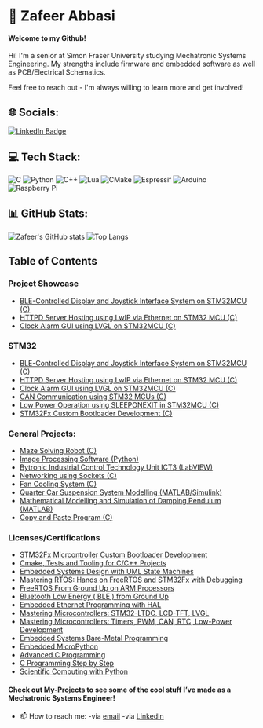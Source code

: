 # 💫 Zafeer Abbasi
#### Welcome to my Github!
Hi! I'm a senior at Simon Fraser University studying Mechatronic Systems Engineering. My strengths include firmware and embedded software as well as PCB/Electrical Schematics.

Feel free to reach out - I'm always willing to learn more and get involved!

## 🌐 Socials:
<div id="badges">
  <a href="https://www.linkedin.com/in/zafeerabbasi/">
    <img src="https://img.shields.io/badge/LinkedIn-blue?style=for-the-badge&logo=linkedin&logoColor=white" alt="LinkedIn Badge"/>
  </a>
</div>

## 💻 Tech Stack:
![C](https://img.shields.io/badge/c-%2300599C.svg?style=for-the-badge&logo=c&logoColor=white)
![Python](https://img.shields.io/badge/python-3670A0?style=for-the-badge&logo=python&logoColor=ffdd54)
![C++](https://img.shields.io/badge/c++-%2300599C.svg?style=for-the-badge&logo=c%2B%2B&logoColor=white)
![Lua](https://img.shields.io/badge/lua-%232C2D72.svg?style=for-the-badge&logo=lua&logoColor=white)
![CMake](https://img.shields.io/badge/CMake-%23008FBA.svg?style=for-the-badge&logo=cmake&logoColor=white)
![Espressif](https://img.shields.io/badge/espressif-E7352C.svg?style=for-the-badge&logo=espressif&logoColor=white)
![Arduino](https://img.shields.io/badge/-Arduino-00979D?style=for-the-badge&logo=Arduino&logoColor=white)
![Raspberry Pi](https://img.shields.io/badge/-RaspberryPi-C51A4A?style=for-the-badge&logo=Raspberry-Pi)


## 📊 GitHub Stats:
![Zafeer's GitHub stats](https://github-readme-stats.vercel.app/api?username=zafeerabbasi&theme=tokyonight)
![Top Langs](https://github-readme-stats.vercel.app/api/top-langs/?username=zafeerabbasi&layout=compact&theme=tokyonight)


## Table of Contents
### Project Showcase
- [BLE-Controlled Display and Joystick Interface System on STM32MCU (C)](https://github.com/ZafeerAbbasi/My_Projects/tree/main/STM32_Projects/BLE_Display_Joystick_Interface_C)
- [HTTPD Server Hosting using LwIP via Ethernet on STM32 MCU (C)](https://github.com/ZafeerAbbasi/My_Projects/tree/main/STM32_Projects/HTML_Web_Injection_LwIP_C)
- [Clock Alarm GUI using LVGL on STM32MCU (C)](https://github.com/ZafeerAbbasi/My_Projects/tree/main/STM32_Projects/Clock_Alarm_GUI_using_LVGL_C)

### STM32  
- [BLE-Controlled Display and Joystick Interface System on STM32MCU (C)](https://github.com/ZafeerAbbasi/My_Projects/tree/main/STM32_Projects/BLE_Display_Joystick_Interface_C)
- [HTTPD Server Hosting using LwIP via Ethernet on STM32 MCU (C)](https://github.com/ZafeerAbbasi/My_Projects/tree/main/STM32_Projects/HTML_Web_Injection_LwIP_C)
- [Clock Alarm GUI using LVGL on STM32MCU (C)](https://github.com/ZafeerAbbasi/My_Projects/tree/main/STM32_Projects/Clock_Alarm_GUI_using_LVGL_C)
- [CAN Communication using STM32 MCUs (C)](https://github.com/ZafeerAbbasi/My-Projects/tree/main/CAN_Communication_C)
- [Low Power Operation using SLEEPONEXIT in STM32MCU (C)](https://github.com/ZafeerAbbasi/My_Projects/tree/main/STM32_Projects/LowPowerMode_SLEEPONEXIT_C)
- [STM32Fx Custom Bootloader Development (C)](https://github.com/ZafeerAbbasi/Zafeer_STMFxCustomBootloader/tree/main)

### General Projects:
- [Maze Solving Robot (C)](https://github.com/ZafeerAbbasi/My-Projects/tree/main/Maze_Solving_Robot_C)
- [Image Processing Software (Python)](https://github.com/ZafeerAbbasi/My-Projects/tree/main/Image_Processing_Software_Python)
- [Bytronic Industrial Control Technology Unit ICT3 (LabVIEW)](https://github.com/ZafeerAbbasi/My-Projects/tree/main/Bytronic_Industrial_Control_Technology_Unit_ICT3_LabVIEW)
- [Networking using Sockets (C)](https://github.com/ZafeerAbbasi/My-Projects/tree/main/Network_Socket_Communication_C)
- [Fan Cooling System (C)](https://github.com/ZafeerAbbasi/My-Projects/tree/main/Fan_Cooling_System_C)
- [Quarter Car Suspension System Modelling (MATLAB/Simulink)](https://github.com/ZafeerAbbasi/My-Projects/tree/main/Quarter_Car_Suspension_System_Modelling_MATLAB_SIMULINK)
- [Mathematical Modelling and Simulation of Damping Pendulum (MATLAB)](https://github.com/ZafeerAbbasi/My-Projects/tree/main/Mathematical_Modelling_and_Simulation_of_a_Damping_Pendulum_MATLAB)
- [Copy and Paste Program (C)](https://github.com/ZafeerAbbasi/My-Projects/tree/main/Copy_and_Paste_Program_C)

### Licenses/Certifications
- [STM32Fx Micrcontroller Custom Bootloader Development](https://udemy-certificate.s3.amazonaws.com/pdf/UC-d4741dad-a339-4dde-8826-7d2d80456683.pdf)
- [Cmake, Tests and Tooling for C/C++ Projects](https://www.udemy.com/certificate/UC-2e6e4543-d646-4a94-a19c-a0bd7b597837/)
- [Embedded Systems Design with UML State Machines](https://www.udemy.com/certificate/UC-5498638f-bce2-4508-8020-6153ee0d8796/)
- [Mastering RTOS: Hands on FreeRTOS and STM32Fx with Debugging](https://www.udemy.com/certificate/UC-bd31b3e7-f40d-4c4e-a77b-ff2907f7cfe0/)
- [FreeRTOS From Ground Up on ARM Processors](https://www.udemy.com/certificate/UC-f595e4c1-acb6-4484-bf17-7fbeca106346/)
- [Bluetooth Low Energy ( BLE ) from Ground Up](https://www.udemy.com/certificate/UC-bab497c4-64f2-426c-be18-fb00f959be82/)
- [Embedded Ethernet Programming with HAL](https://www.udemy.com/certificate/UC-21e13717-f6ea-4881-b11f-91097be76485/)
- [Mastering Microcontrollers: STM32-LTDC, LCD-TFT, LVGL](http://ude.my/UC-8496b92f-8375-4957-936d-f3e4dc103437/)
- [Mastering Microcontrollers: Timers, PWM, CAN, RTC, Low-Power Development](http://ude.my/UC-efd6576a-0f98-42e0-96e5-57021b6d103d)
- [Embedded Systems Bare-Metal Programming](https://www.ude.my/UC-3609d8b2-8b61-44af-8573-f1bebb1794e9/)
- [Embedded MicroPython](https://www.ude.my/UC-67156473-7d77-44d8-8c77-f6abf477f41b/)
- [Advanced C Programming](https://www.ude.my/UC-13274a7b-4f99-426b-9405-d65afa7510f5/)
- [C Programming Step by Step](https://www.ude.my/UC-39f9a0dc-c92a-48cd-b63f-af7cdd383131/)
- [Scientific Computing with Python](https://freecodecamp.org/certification/zafeer/scientific-computing-with-python-v7)


#### Check out [My-Projects](https://github.com/ZafeerAbbasi/My-Projects) to see some of the cool stuff I’ve made as a Mechatronic Systems Engineer!
 - 📫 How to reach me: -via [email](mailto:zafeerabbasi57@yahoo.com) -via [LinkedIn](https://www.linkedin.com/in/zafeerabbasi/)
 


